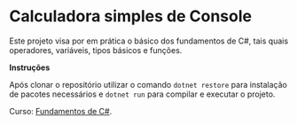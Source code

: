 # Calculadora simples de Console

Este projeto visa por em prática o básico dos fundamentos de C#, tais quais operadores, variáveis, tipos básicos e funções.

**Instruções**

Após clonar o repositório utilizar o comando `dotnet restore` para instalação de pacotes necessários e `dotnet run` para compilar e executar o projeto.


Curso: [Fundamentos de C#](https://balta.io/carreiras/desenvolvedor-backend-dotnet).

